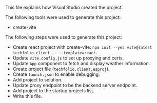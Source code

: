 This file explains how Visual Studio created the project.

The following tools were used to generate this project:
- create-vite

The following steps were used to generate this project:
- Create react project with create-vite: `npm init --yes vite@latest techfolio.client -- --template=react`.
- Update `vite.config.js` to set up proxying and certs.
- Update `App` component to fetch and display weather information.
- Create project file (`techfolio.client.esproj`).
- Create `launch.json` to enable debugging.
- Add project to solution.
- Update proxy endpoint to be the backend server endpoint.
- Add project to the startup projects list.
- Write this file.
